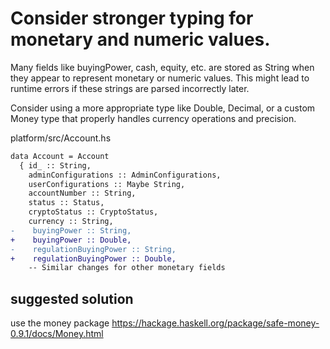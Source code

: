 # Consider stronger typing for monetary and numeric values.

Many fields like buyingPower, cash, equity, etc. are stored as String when they appear to represent monetary or numeric values. This might lead to runtime errors if these strings are parsed incorrectly later.

Consider using a more appropriate type like Double, Decimal, or a custom Money type that properly handles currency operations and precision.

platform/src/Account.hs

```diff
data Account = Account
  { id_ :: String,
    adminConfigurations :: AdminConfigurations,
    userConfigurations :: Maybe String,
    accountNumber :: String,
    status :: Status,
    cryptoStatus :: CryptoStatus,
    currency :: String,
-    buyingPower :: String,
+    buyingPower :: Double,
-    regulationBuyingPower :: String,
+    regulationBuyingPower :: Double,
    -- Similar changes for other monetary fields
```

## suggested solution
use the money package
https://hackage.haskell.org/package/safe-money-0.9.1/docs/Money.html

